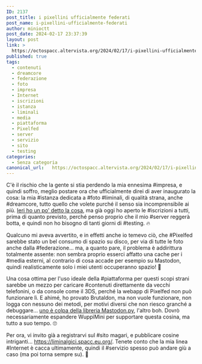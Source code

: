 ```yaml
---
ID: 2137
post_title: i pixellini ufficialmente federati
post_name: i-pixellini-ufficialmente-federati
author: minioctt
post_date: 2024-02-17 23:37:39
layout: post
link: >
  https://octospacc.altervista.org/2024/02/17/i-pixellini-ufficialmente-federati/
published: true
tags:
  - contenuti
  - dreamcore
  - federazione
  - foto
  - impresa
  - Internet
  - iscrizioni
  - istanza
  - liminali
  - media
  - piattaforma
  - Pixelfed
  - server
  - servizio
  - sito
  - testing
categories:
  - Senza categoria
canonical_url:   https://octospacc.altervista.org/2024/02/17/i-pixellini-ufficialmente-federati/
---
```

<!-- wp:paragraph -->
<p>C'è il rischio che la gente si stia perdendo la mia ennesima #impresa, e quindi soffro, meglio postare ora che ufficialmente direi di aver inaugurato la cosa: la mia #istanza dedicata a #foto #liminali, di qualità strana, anche #dreamcore, tutto quello che volete purché il senso sia incomprensibile ai più. <a href="https://octospacc.altervista.org/2024/02/16/pixel-liminali/">Ieri ho un po' detto la cosa</a>, ma già oggi ho aperto le #iscrizioni a tutti, prima di quanto previsto, perché penso proprio che il mio #server reggerà botta, e quindi non ho bisogno di tanti giorni di #testing. 🔥️</p>
<!-- /wp:paragraph -->

<!-- wp:paragraph -->
<p>Qualcuno mi aveva avvertito, e in effetti anche io temevo ciò, che #Pixelfed sarebbe stato un bel consumo di spazio su disco, per via di tutte le foto anche dalla #federazione... ma, a quanto pare, il problema è addirittura totalmente assente: non sembra proprio esserci affatto una cache per i #media esterni, al contrario di cosa accade per esempio su Mastodon, quindi realisticamente solo i miei utenti occuperanno spazio! 🥳️</p>
<!-- /wp:paragraph -->

<!-- wp:paragraph -->
<p>Una cosa ottima per l'uso ideale della #piattaforma per questi scopi strani sarebbe un mezzo per caricare #contenuti direttamente da vecchi telefonini, o da console come il 3DS, perché la webapp di Pixelfed non può funzionare lì. E ahimé, ho provato Brutaldon, ma non vuole funzionare, non logga con nessuno dei metodi, per motivi diversi che non riesco granché a debuggare... <a href="https://stackoverflow.com/questions/75816380/how-to-login-on-pixelfed-instances-with-mastodon-py">uno è colpa della libreria Mastodon.py</a>, l'altro boh. Dovrò necessariamente espandere WuppìMini per supportare questa cosina, ma tutto a suo tempo. 🙄️</p>
<!-- /wp:paragraph -->

<!-- wp:paragraph -->
<p>Per ora, vi invito già a registrarvi sul #sito magari, e pubblicare cosine intriganti... <a href="https://liminalgici.spacc.eu.org/">https://liminalgici.spacc.eu.org/</a>. Tenete conto che la mia linea #Internet è cacca ultimamente, quindi il #servizio spesso può andare giù a caso (ma poi torna sempre su). 🙏️</p>
<!-- /wp:paragraph -->